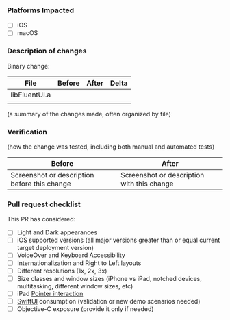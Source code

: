 ### Platforms Impacted
- [ ] iOS
- [ ] macOS

### Description of changes

Binary change:
<!---
Please fill in the table below with the binary size of files changed from the latest state 
of the branch you are merging into and the latest state of your changes. In order to get an 
accurate measurement of our framework, follow these instructions:
  1. Change scheme to Demo.Release for Any iOS Device (arm64)
  2. Build, then navigate to left panel: FluentUI -> Products -> libFluentUI.a
  3. Show file in Finder, Get Info, record libFluentUI.a binary size.

For individual files:
  1. Open terminal, "ar x <path of libFluentUI.a>" (no quotes or brackets). This will 
     generate your individual .o files in your current directory.
  2. Find your modified .o files in Finder, Get Info, record binary size.
--->
| File | Before | After | Delta |
|------|--------|-------|-------|
| libFluentUI.a |  |  |  |
|  |  |  |  |

(a summary of the changes made, often organized by file)

### Verification

(how the change was tested, including both manual and automated tests)

| Before                                       | After                                      |
|----------------------------------------------|--------------------------------------------|
| Screenshot or description before this change | Screenshot or description with this change |

### Pull request checklist

This PR has considered:
- [ ] Light and Dark appearances
- [ ] iOS supported versions (all major versions greater than or equal current target deployment version)
- [ ] VoiceOver and Keyboard Accessibility
- [ ] Internationalization and Right to Left layouts
- [ ] Different resolutions (1x, 2x, 3x)
- [ ] Size classes and window sizes (iPhone vs iPad, notched devices, multitasking, different window sizes, etc)
- [ ] iPad [Pointer interaction](https://developer.apple.com/documentation/uikit/pointer_interactions)
- [ ] [SwiftUI](https://developer.apple.com/tutorials/swiftui) consumption (validation or new demo scenarios needed)
- [ ] Objective-C exposure (provide it only if needed)